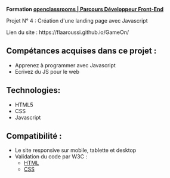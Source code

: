 __Formation <a href="https://openclassrooms.com/fr/paths/314-developpeur-front-end">openclassrooms | Parcours Développeur Front-End</a>__
<p>Projet N° 4 : Création d'une landing page avec Javascript</p>
<p>Lien du site : https://flaaroussi.github.io/GameOn/</p> 


## Compétances acquises dans ce projet :
   * Apprenez à programmer avec Javascript
   * Ecrivez du JS pour le web

## Technologies:
   * HTML5
   * CSS
   * Javascript

## Compatibilité :
   * Le site responsive sur mobile, tablette et desktop
   * Validation du code par W3C :
      - <a href="https://validator.w3.org/nu/?doc=https%3A%2F%2Fflaaroussi.github.io%2FFaizaLaaroussi_4_17062021%2F">HTML</a>
      - <a href="http://jigsaw.w3.org/css-validator/validator?uri=https%3A%2F%2Fflaaroussi.github.io%2FFaizaLaaroussi_4_17062021%2F&profile=css3svg&usermedium=all&warning=1&vextwarning=&lang=fr">CSS</a>
      
